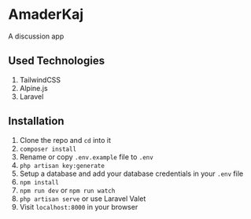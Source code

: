# AmaderKaj
A discussion app

## Used Technologies
1. TailwindCSS
2. Alpine.js
3. Laravel

## Installation

1. Clone the repo and `cd` into it
1. `composer install`
1. Rename or copy `.env.example` file to `.env`
1. `php artisan key:generate`
1. Setup a database and add your database credentials in your `.env` file
1. `npm install`
1. `npm run dev` or `npm run watch`
1. `php artisan serve` or use Laravel Valet
1. Visit `localhost:8000` in your browser
